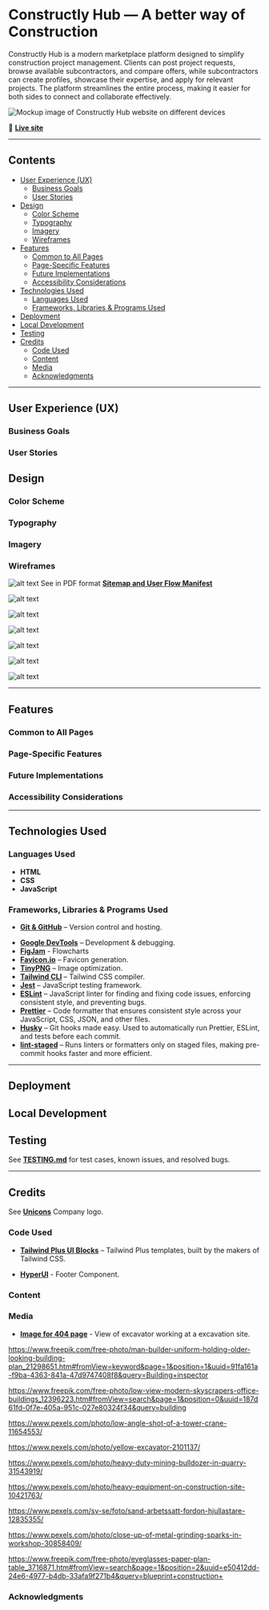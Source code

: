 # Constructly Hub — A better way of Construction

Constructly Hub is a modern marketplace platform designed to simplify construction project management. Clients can post project requests, browse available subcontractors, and compare offers, while subcontractors can create profiles, showcase their expertise, and apply for relevant projects. The platform streamlines the entire process, making it easier for both sides to connect and collaborate effectively.

![Mockup image of Constructly Hub website on different devices]()

🔗 [**Live site**]()

---

## Contents

- [User Experience (UX)](#user-experience-ux)
  - [Business Goals](#business-goals)
  - [User Stories](#user-stories)
- [Design](#design)
  - [Color Scheme](#color-scheme)
  - [Typography](#typography)
  - [Imagery](#imagery)
  - [Wireframes](#wireframes)
- [Features](#features)
  - [Common to All Pages](#common-to-all-pages)
  - [Page-Specific Features](#page-specific-features)
  - [Future Implementations](#future-implementations)
  - [Accessibility Considerations](#accessibility-considerations)
- [Technologies Used](#technologies-used)
  - [Languages Used](#languages-used)
  - [Frameworks, Libraries & Programs Used](#frameworks-libraries--programs-used)
- [Deployment](#deployment)
- [Local Development](#local-development)
- [Testing](#testing)
- [Credits](#credits)
  - [Code Used](#code-used)
  - [Content](#content)
  - [Media](#media)
  - [Acknowledgments](#acknowledgments)

---

## User Experience (UX)

### Business Goals

### User Stories

## Design

### Color Scheme

### Typography

### Imagery

### Wireframes

![alt text](assets/documentation/flowcharts/logic/constructly-hub.jpg "Sitemap and User Flow Manifest")
See in PDF format **[Sitemap and User Flow Manifest](assets/documentation/flowcharts/logic/constructly-hub.pdf)**

<!-- Hero page -->

![alt text](assets/documentation/wireframes/hero.png "Hero page initial draft")

<!-- Main app layout -->

![alt text](assets/documentation/wireframes/main-app.png "Main app layout")

<!-- Insights -->

![alt text](assets/documentation/wireframes/insights.png "Insights layout")

<!-- Main app dropdown -->

![alt text](assets/documentation/wireframes/main-app-dropdown.png "Main app dropdown menu")

<!-- 404 Page -->

![alt text](assets/documentation/wireframes/lost.png "404 Page wireframe")

<!-- Sign In -->
![alt text](assets/documentation/wireframes/sign-in.png "Sign In page")

---

## Features

### Common to All Pages

### Page-Specific Features

<!-- **404 Page** -->
<!-- **401 Page** -->
<!-- **503 Page** -->

### Future Implementations

### Accessibility Considerations

<!-- - Semantic HTML: Meaningful HTML tags are used to ensure proper document structure for assistive technologies. -->
<!-- - Descriptive Alt Attributes: All images include descriptive alt attributes for screen reader users. -->
<!-- - Radio buttons are wrapped in fieldset with legend name. -->
<!-- - Color Contrast: Colors were selected to ensure sufficient contrast for readability. -->

---

## Technologies Used

### Languages Used

- **HTML**
- **CSS**
- **JavaScript**

### Frameworks, Libraries & Programs Used

- **[Git & GitHub](https://github.com/)** – Version control and hosting.
<!-- - **[Google Fonts](https://fonts.google.com/)** – Typography. -->
- **[Google DevTools](https://developer.chrome.com/docs/devtools/)** – Development & debugging.
- **[FigJam](https://www.figma.com/figjam/)** - Flowcharts
  <!-- - **[Font Awesome](https://fontawesome.com/)** – Icons via CDN. -->
  <!-- - **[FreeConvert](https://www.freeconvert.com/)** – Video compression. -->
- **[Favicon.io](https://favicon.io/)** – Favicon generation.
- **[TinyPNG](https://tinypng.com/)** – Image optimization.
  <!-- - **[Polypane](https://polypane.app/)** – Responsive device previews. -->
  <!-- - **[Autoprefixer](https://autoprefixer.github.io/)** – Vendor prefixes for CSS. -->
  <!-- - **[ColorSpace](https://mycolor.space/)** – Palette generation. -->
  <!-- - **[HTML Validator](https://validator.w3.org/)** – Markup Validation Service. -->
  <!-- - **[CSS Validator](https://jigsaw.w3.org/css-validator/)** – CSS Validation Service. -->
  <!-- - **[WAVE](https://wave.webaim.org/)** – Web Accessibility Evaluation Tools. -->
  <!-- - **[JSLint](https://www.jslint.com/)** – JavaScript validation. -->
  <!-- - **[JSHint](https://jshint.com/)** – JavaScript validation. -->
- **[Tailwind CLI](https://tailwindcss.com/docs/installation/tailwind-cli)** – Tailwind CSS compiler.
- **[Jest](https://jestjs.io/)** – JavaScript testing framework.
- **[ESLint](https://eslint.org/)** – JavaScript linter for finding and fixing code issues, enforcing consistent style, and preventing bugs.
- **[Prettier](https://prettier.io/)** – Code formatter that ensures consistent style across your JavaScript, CSS, JSON, and other files.
- **[Husky](https://typicode.github.io/husky/)** – Git hooks made easy. Used to automatically run Prettier, ESLint, and tests before each commit.
- **[lint-staged](https://github.com/okonet/lint-staged)** – Runs linters or formatters only on staged files, making pre-commit hooks faster and more efficient.
<!-- canva för collage and favicon design -->
  <!-- - **[Custom JS Lint API](https://luckyfrappe.github.io/jsapi/)** – JavaScript validation. -->
  <!-- - **[ChatGPT (OpenAI)](https://chat.openai.com/)** & **[Gemini (Google)](https://gemini.google.com/)** – Used for generating service descriptions, debugging support, exploring different approaches, and clarifying code concepts during development. -->
<!-- Installing venv from Code institute instructions -->
<!-- Django -->
---

## Deployment

## Local Development

<!-- 1. Create virtual environment in VS Code

Open the Command Palette (F1 or gear icon → Command Palette).

Type create environment → select Python: Create Environment…

Choose Venv from the dropdown.

Select the Python version. This project uses Python 3.13.3.

If missing, install from python.org https://www.python.org/downloads/release/python-3137/
, restart VS Code, and check with:

python3 --version


2. .gitignore setup
Create a .gitignore in the project root with:

.venv
env.py


3. Install dependencies
After pulling the repo:

pip3 install -r requirements.txt


4. Check installed packages

pip3 freeze


5. IF you add new packages:

pip3 install <package-name>


Update requirements:

pip3 freeze > requirements.txt -->

## Testing

See **[TESTING.md](TESTING.md)** for test cases, known issues, and resolved bugs.

---

## Credits

See **[Unicons](https://iconscout.com/contributors/unicons)** Company logo.

### Code Used

- **[Tailwind Plus UI Blocks](https://tailwindcss.com/plus)** – Tailwind Plus templates, built by the makers of Tailwind CSS.

- **[HyperUI](https://www.hyperui.dev/components/marketing/footershttps://www.hyperui.dev/components/marketing/footers)** - Footer Component.

### Content

### Media

- **[Image for 404 page](https://unsplash.com/id/foto/ekskavator-oranye-menggali-daerah-berbatu-RzwixD6C67s)** - View of excavator working at a excavation site.

https://www.freepik.com/free-photo/man-builder-uniform-holding-older-looking-building-plan_21298651.htm#fromView=keyword&page=1&position=1&uuid=91fa161a-f9ba-4363-841a-47d9747408f8&query=Building+inspector 

https://www.freepik.com/free-photo/low-view-modern-skyscrapers-office-buildings_12396223.htm#fromView=search&page=1&position=0&uuid=187d61fd-0f7e-405a-951c-027e80324f34&query=building

https://www.pexels.com/photo/low-angle-shot-of-a-tower-crane-11654553/

https://www.pexels.com/photo/yellow-excavator-2101137/

https://www.pexels.com/photo/heavy-duty-mining-bulldozer-in-quarry-31543919/

https://www.pexels.com/photo/heavy-equipment-on-construction-site-10421763/

https://www.pexels.com/sv-se/foto/sand-arbetssatt-fordon-hjullastare-12835355/

https://www.pexels.com/photo/close-up-of-metal-grinding-sparks-in-workshop-30858409/

https://www.freepik.com/free-photo/eyeglasses-paper-plan-table_3716871.htm#fromView=search&page=1&position=2&uuid=e50412dd-24e6-4977-b4db-33afa9f271b4&query=blueprint+construction+

### Acknowledgments
